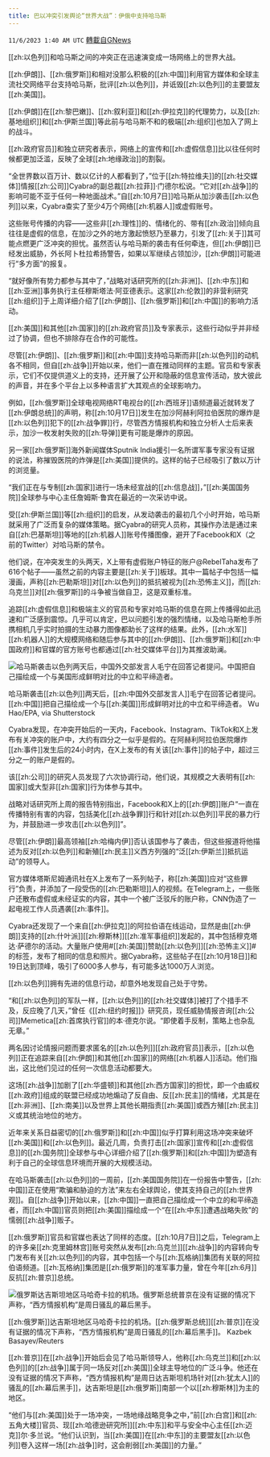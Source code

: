 ```yaml
---
title: 巴以冲突引发舆论“世界大战”：伊俄中支持哈马斯
---
```

`11/6/2023 1:40 AM UTC` [轉載自GNews](https://gnews.org/articles/1928032)

[[zh:以色列]]和哈马斯之间的冲突正在迅速演变成一场网络上的世界大战。

[[zh:伊朗]]、[[zh:俄罗斯]]和相对没那么积极的[[zh:中国]]利用官方媒体和全球主流社交网络平台支持哈马斯，批评[[zh:以色列]]，并诋毁[[zh:以色列]]的主要盟友[[zh:美国]]。

[[zh:伊朗]]在[[zh:黎巴嫩]]、[[zh:叙利亚]]和[[zh:伊拉克]]的代理势力，以及[[zh:基地组织]]和[[zh:伊斯兰国]]等此前与哈马斯不和的极端[[zh:组织]]也加入了网上的战斗。

[[zh:政府官员]]和独立研究者表示，网络上的宣传和[[zh:虚假信息]]比以往任何时候都更加泛滥，反映了全球[[zh:地缘政治]]的割裂。

“全世界数以百万计、数以亿计的人都看到了，”位于[[zh:特拉维夫]]的[[zh:社交媒体]]情报[[zh:公司]]Cyabra的副总裁[[zh:拉菲]]·门德尔松说。“它对[[zh:战争]]的影响可能不亚于任何一种地面战术。”自[[zh:10月7日]]哈马斯从加沙袭击[[zh:以色列]]以来，Cyabra查实了至少4万个网络[[zh:机器人]]或虚假账号。

这些账号传播的内容——这些非[[zh:理性]]的、情绪化的、带有[[zh:政治]]倾向且往往是虚假的信息，在加沙之外的地方激起愤怒乃至暴力，引发了[[zh:关于]]其可能点燃更广泛冲突的担忧。虽然否认与哈马斯的袭击有任何牵连，但[[zh:伊朗]]已经发出威胁，外长阿卜杜拉希扬警告，如果以军继续占领加沙，[[zh:伊朗]]可能进行“多方面”的报复。

“就好像所有势力都参与其中了，”战略对话研究所的[[zh:非洲]]、[[zh:中东]]和[[zh:亚洲]]事务执行主任穆斯塔法·阿亚德表示。这家[[zh:伦敦]]的非营利研究[[zh:组织]]于上周详细介绍了[[zh:伊朗]]、[[zh:俄罗斯]]和[[zh:中国]]的影响力活动。

[[zh:美国]]和其他[[zh:国家]]的[[zh:政府官员]]及专家表示，这些行动似乎并非经过了协调，但也不排除存在合作的可能性。

尽管[[zh:伊朗]]、[[zh:俄罗斯]]和[[zh:中国]]支持哈马斯而非[[zh:以色列]]的动机各不相同，但自[[zh:战争]]开始以来，他们一直在推动同样的主题。官员和专家表示，它们不仅提供道义上的支持，还开展了公开和隐蔽的信息宣传活动，放大彼此的声音，并在多个平台上以多种语言扩大其观点的全球影响力。

例如，[[zh:俄罗斯]]全球电视网络RT电视台的[[zh:西班牙]]语频道最近就转发了[[zh:伊朗总统]]的声明，称[[zh:10月17日]]发生在加沙阿赫利阿拉伯医院的爆炸是[[zh:以色列]]犯下的[[zh:战争罪]]行，尽管西方情报机构和独立分析人士后来表示，加沙一枚发射失败的[[zh:导弹]]更有可能是爆炸的原因。

另一家[[zh:俄罗斯]]海外新闻媒体Sputnik India援引一名所谓军事专家没有证据的说法，称摧毁医院的炸弹是[[zh:美国]]提供的。这样的帖子已经吸引了数以万计的浏览量。

“我们正在与专制[[zh:国家]]进行一场未经宣战的[[zh:信息战]]，”[[zh:美国国务院]]全球参与中心主任詹姆斯·鲁宾在最近的一次采访中说。

受[[zh:伊斯兰国]]等[[zh:组织]]的启发，从发动袭击的最初几个小时开始，哈马斯就采用了广泛而复杂的媒体策略。据Cyabra的研究人员称，其操作办法是通过来自[[zh:巴基斯坦]]等地的[[zh:机器人]]账号传播图像，避开了Facebook和X（之前的Twitter）对哈马斯的禁令。

他们说，在冲突发生的头两天，X上带有虚假账户特征的账户@RebelTaha发布了616个帖子——虽然之前的内容主要是[[zh:关于]]板球。其中一篇帖子中包括一幅漫画，声称[[zh:巴勒斯坦]]对[[zh:以色列]]的抵抗被视为[[zh:恐怖主义]]，而[[zh:乌克兰]]对[[zh:俄罗斯]]的斗争被当做自卫，这是双重标准。

追踪[[zh:虚假信息]]和极端主义的官员和专家对哈马斯的信息在网上传播得如此迅速和广泛感到震惊。几乎可以肯定，巴以问题引发的强烈情绪，以及哈马斯枪手所携相机几乎实时拍摄的生动暴力图像都助长了这样的结果。此外，[[zh:水军]][[zh:机器人]]的大规模网络和随后参与其中的[[zh:伊朗]]、[[zh:俄罗斯]]和[[zh:中国政府]]和官媒的官方账号也都通过[[zh:社交媒体平台]]为其推波助澜。

![哈马斯袭击以色列两天后，中国外交部发言人毛宁在回答记者提问。中国把自己描绘成一个与美国形成鲜明对比的中立和平缔造者。](https://static01.nyt.com/images/2023/11/02/multimedia/00online-war-zpqk/00online-war-zpqk-master1050.jpg "哈马斯袭击以色列两天后，中国外交部发言人毛宁在回答记者提问。中国把自己描绘成一个与美国形成鲜明对比的中立和平缔造者。")

哈马斯袭击[[zh:以色列]]两天后，[[zh:中国外交部发言人]]毛宁在回答记者提问。[[zh:中国]]把自己描绘成一个与[[zh:美国]]形成鲜明对比的中立和平缔造者。 Wu Hao/EPA, via Shutterstock

Cyabra发现，在冲突开始后的一天内，Facebook、Instagram、TikTok和X上发布有关冲突的账户中，大约有四分之一似乎是假的。在阿赫利阿拉伯医院爆炸[[zh:事件]]发生后的24小时内，在X上发布的有关该[[zh:事件]]的帖子中，超过三分之一的账户是假的。

该[[zh:公司]]的研究人员发现了六次协调行动，他们说，其规模之大表明有[[zh:国家]]或大型非[[zh:国家]]行为体参与其中。

战略对话研究所上周的报告特别指出，Facebook和X上的[[zh:伊朗]]账户“一直在传播特别有害的内容，包括美化[[zh:战争罪]]行和针对[[zh:以色列]]平民的暴力行为，并鼓励进一步攻击[[zh:以色列]]”。

尽管[[zh:伊朗]]最高领袖[[zh:哈梅内伊]]否认该国参与了袭击，但这些报道将他描述为反对[[zh:以色列]]和新殖[[zh:民主]]义西方列强的“泛[[zh:伊斯兰]]抵抗运动”的领导人。

官方媒体塔斯尼姆通讯社在X上发布了一系列帖子，称[[zh:美国]]应对“这些罪行”负责，并添加了一段受伤的[[zh:巴勒斯坦]]人的视频。在Telegram上，一些账户还散布虚假或未经证实的内容，其中一个被广泛驳斥的账户称，CNN伪造了一起电视工作人员遇袭[[zh:事件]]。

Cyabra还发现了一个来自[[zh:伊拉克]]的阿拉伯语在线运动，显然是由[[zh:伊朗]]支持的[[zh:什叶派]][[zh:穆斯林]][[zh:准军事组织]]发起的，其中包括穆克塔达·萨德尔的活动。大量账户使用#[[zh:美国]]赞助[[zh:以色列]][[zh:恐怖主义]]#的标签，发布了相同的信息和照片。据Cyabra称，这些帖子在[[zh:10月18日]]和19日达到顶峰，吸引了6000多人参与，有可能多达1000万人浏览。

[[zh:以色列]]拥有先进的信息行动，却意外地发现自己处于守势。

“和[[zh:以色列]]的军队一样，[[zh:以色列]]的[[zh:社交媒体]]被打了个措手不及，反应晚了几天，”曾任《[[zh:纽约时报]]》研究员，现任威胁情报咨询[[zh:公司]]Memetica[[zh:首席执行官]]的本·德克尔说。“即使着手反制，策略上也杂乱无章。”

两名因讨论情报问题而要求匿名的[[zh:以色列]][[zh:政府官员]]表示，[[zh:以色列]]正在追踪来自[[zh:伊朗]]和其他[[zh:国家]]的网络[[zh:机器人]]活动。他们指出，这比他们见过的任何一次信息活动都要大。

这场[[zh:战争]]加剧了[[zh:华盛顿]]和其他[[zh:西方国家]]的担忧，即一个由威权[[zh:政府]]组成的联盟已经成功地煽动了反自由、反[[zh:民主]]的情绪，尤其是在[[zh:非洲]]、[[zh:南美]]以及世界上其他长期指责[[zh:美国]]或西方殖[[zh:民主]]义或其统治地位的地方。

近年来关系日益密切的[[zh:俄罗斯]]和[[zh:中国]]似乎打算利用这场冲突来破坏[[zh:美国]]和[[zh:以色列]]。最近几周，负责打击[[zh:国家]]宣传和[[zh:虚假信息]]的[[zh:国务院]]全球参与中心详细介绍了[[zh:俄罗斯]]和[[zh:中国]]为塑造有利于自己的全球信息环境而开展的大规模活动。

在哈马斯袭击[[zh:以色列]]的一周前，[[zh:美国国务院]]在一份报告中警告，[[zh:中国]]正在使用“欺骗和胁迫的方法”来左右全球舆论，使其支持自己的[[zh:世界观]]。自[[zh:战争]]开始以来，[[zh:中国]]一直把自己描绘成一个中立的和平缔造者，而[[zh:中国]]官员则把[[zh:美国]]描绘成一个“在[[zh:中东]]遭遇战略失败”的懦弱[[zh:战争]]贩子。

[[zh:俄罗斯]]官员和官媒也表达了同样的态度。[[zh:10月7日]]之后，Telegram上的许多亲[[zh:克里姆林宫]]账号突然从发布[[zh:乌克兰]][[zh:战争]]的内容转向专门发布有关[[zh:以色列]]的内容，其中包括一个与[[zh:瓦格纳]]集团有关联的阿拉伯语频道。[[zh:瓦格纳]]集团是[[zh:俄罗斯]]的准军事力量，曾在今年[[zh:6月]]反抗[[zh:普京]]总统。

![俄罗斯达吉斯坦地区马哈奇卡拉的机场。俄罗斯总统普京在没有证据的情况下声称，“西方情报机构”是周日骚乱的幕后黑手。](https://static01.nyt.com/images/2023/11/02/multimedia/00online-war-2-vwmz/00online-war-2-vwmz-master1050.jpg "俄罗斯达吉斯坦地区马哈奇卡拉的机场。俄罗斯总统普京在没有证据的情况下声称，“西方情报机构”是周日骚乱的幕后黑手。")

[[zh:俄罗斯]]达吉斯坦地区马哈奇卡拉的机场。[[zh:俄罗斯总统]][[zh:普京]]在没有证据的情况下声称，“西方情报机构”是周日骚乱的[[zh:幕后黑手]]。 Kazbek Basayev/Reuters

[[zh:普京]]在[[zh:战争]]开始后会见了哈马斯领导人，他称[[zh:乌克兰]]和[[zh:以色列]]的[[zh:战争]]属于同一场反对[[zh:美国]]全球主导地位的广泛斗争。他还在没有证据的情况下声称，“西方情报机构”是周日达吉斯坦机场针对[[zh:犹太人]]的骚乱的[[zh:幕后黑手]]，达吉斯坦是[[zh:俄罗斯]]南部一个以[[zh:穆斯林]]为主的地区。

“他们与[[zh:美国]]处于一场冲突，一场地缘战略竞争之中，”前[[zh:白宫]]和[[zh:五角大楼]]官员、现[[zh:哈德逊研究所]][[zh:中东]]和平与安全中心主任[[zh:迈克]]尔·多兰说。“他们认识到，当[[zh:美国]]在[[zh:中东]]的主要盟友[[zh:以色列]]卷入这样一场[[zh:战争]]时，这会削弱[[zh:美国]]的力量。”
